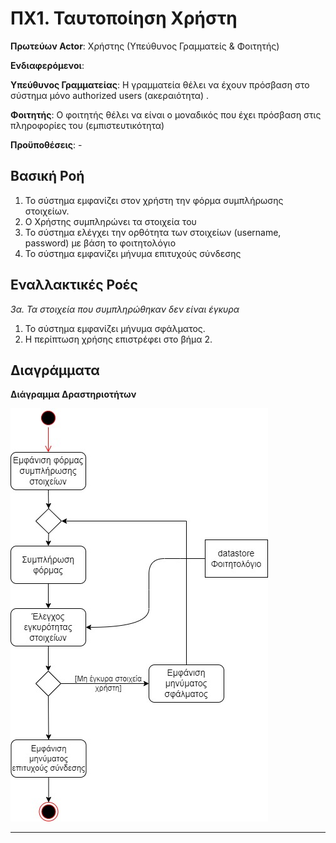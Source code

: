 # ΠΧ1. Ταυτοποίηση Χρήστη

**Πρωτεύων Actor**: Χρήστης (Υπεύθυνος Γραμματείς & Φοιτητής)

**Ενδιαφερόμενοι**:

**Υπεύθυνος Γραμματείας**: Η γραμματεία θέλει να έχουν πρόσβαση στο σύστημα μόνο authorized users (ακεραιότητα) .

**Φοιτητής**: Ο φοιτητής θέλει να είναι ο μοναδικός που έχει πρόσβαση στις πληροφορίες του (εμπιστευτικότητα)

**Προϋποθέσεις**: -

## Βασική Ροή
1. Το σύστημα εμφανίζει στον χρήστη την φόρμα συμπλήρωσης στοιχείων.
2. Ο Χρήστης συμπληρώνει τα στοιχεία του
3. Το σύστημα ελέγχει την ορθότητα των στοιχείων (username, password) με βάση το φοιτητολόγιο 
4. Το σύστημα εμφανίζει μήνυμα επιτυχούς σύνδεσης

## Εναλλακτικές Ροές

*3α. Τα στοιχεία που συμπληρώθηκαν δεν είναι έγκυρα*
1. Το σύστημα εμφανίζει μήνυμα σφάλματος.
2. Η περίπτωση χρήσης επιστρέφει στο βήμα 2.


## Διαγράμματα 
**Διάγραμμα Δραστηριοτήτων**

![Διάγραμμα Δραστηριοτήτων 1](uml/requirements/UseCase1.jpg)

---

